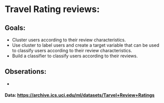 # Travel Rating reviews:

## Goals:
- Cluster users according to their review characteristics.
- Use cluster to label users and create a target variable that can be used to classify users according to their review characteristics.
- Build a classifier to classify users according to their reviews.

## Obserations:
- 




#### Data: https://archive.ics.uci.edu/ml/datasets/Tarvel+Review+Ratings
